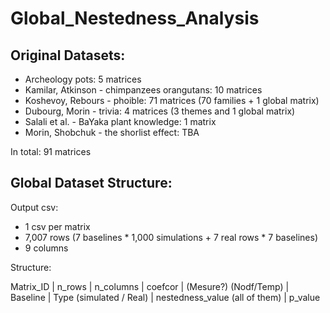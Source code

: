 # Global_Nestedness_Analysis

## Original Datasets:

- Archeology pots: 5 matrices
- Kamilar, Atkinson - chimpanzees orangutans: 10 matrices
- Koshevoy, Rebours - phoible: 71 matrices (70 families + 1 global matrix)
- Dubourg, Morin - trivia: 4 matrices (3 themes and 1 global matrix)
- Salali et al. - BaYaka plant knowledge: 1 matrix
- Morin, Shobchuk - the shorlist effect: TBA

In total: 91 matrices

## Global Dataset Structure:

Output csv: 
- 1 csv per matrix
- 7,007 rows (7 baselines * 1,000 simulations + 7 real rows * 7 baselines)
- 9 columns

Structure:

Matrix_ID | n_rows | n_columns | coefcor | (Mesure?) (Nodf/Temp) | Baseline | Type (simulated / Real) | nestedness_value (all of them) | p_value 